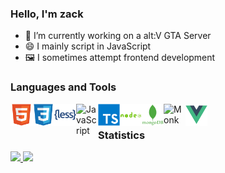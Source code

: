 ### Hello, I'm zack

- 🔭 I’m currently working on a alt:V GTA Server
- 😄 I mainly script in JavaScript
- 🖼️ I sometimes attempt frontend development

### Languages and Tools

<img align="left" alt="HTML5" width="35px" src="https://github.com/devicons/devicon/blob/master/icons/html5/html5-original.svg" />
<img align="left" alt="CSS3" width="35px" src="https://github.com/devicons/devicon/blob/master/icons/css3/css3-original.svg" />
<img align="left" alt="Less" width="35px" src="https://github.com/devicons/devicon/blob/master/icons/less/less-plain-wordmark.svg" />
<img align="left" alt="JavaScript" width="35px" src="https://github.com/abranhe/programming-languages-logos/blob/master/src/javascript/javascript_128x128.png" />
<img align="left" alt="TypeScript" width="35px" src="https://github.com/devicons/devicon/blob/master/icons/typescript/typescript-original.svg" />
<img align="left" alt="Node.js" width="35px" src="https://github.com/devicons/devicon/blob/master/icons/nodejs/nodejs-plain-wordmark.svg" />
<img align="left" alt="MongoDB" width="35px" src="https://github.com/devicons/devicon/blob/master/icons/mongodb/mongodb-plain-wordmark.svg" />
<img align="left" alt="Monk" width="35px" src="https://avatars2.githubusercontent.com/u/28830676?v=3&s=200" />
<img align="left" alt="Vue" width="35px" src="https://github.com/devicons/devicon/blob/master/icons/vuejs/vuejs-original.svg" />

<br />


### Statistics
<a href="https://github.com/ZackaryH8">
  <img height="175em" src="https://github-readme-stats-eight-theta.vercel.app/api?username=ZackaryH8&show_icons=true&theme=vue-dark&include_all_commits=true&count_private=true" />
  <img height="175em" src="https://github-readme-stats-eight-theta.vercel.app/api/top-langs/?username=ZackaryH8&layout=compact&theme=vue-dark&hide=html" />
</a>
